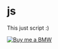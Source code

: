 # js
This just script :)

[![Buy me a BMW](https://i.postimg.cc/wBhck2r3/Buy-me-a-BMW.png)](https://configure.bmw.co.uk/en_GB/configid/e28zncx9)
